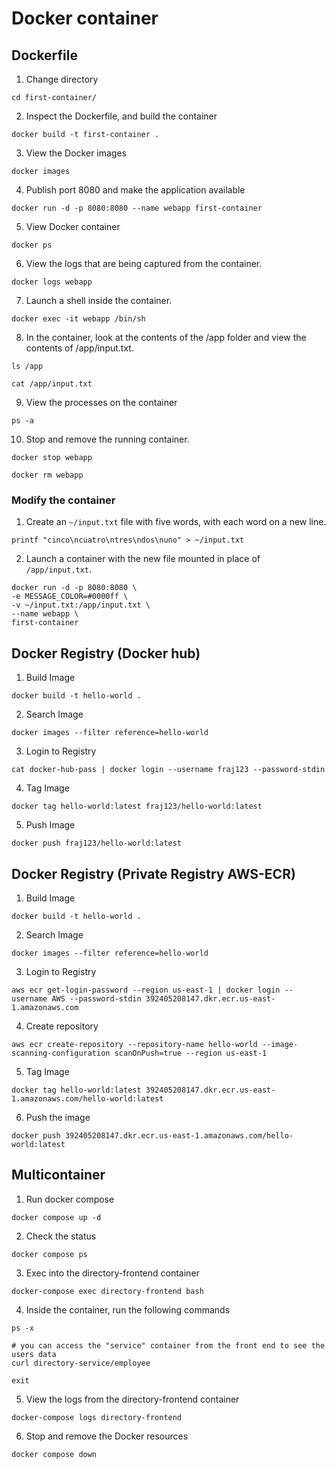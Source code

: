 # Docker container
## Dockerfile
1. Change directory
```
cd first-container/
```
2. Inspect the Dockerfile, and build the container
```
docker build -t first-container .
```
3. View the Docker images
```
docker images
```
4. Publish port 8080 and make the application available
```
docker run -d -p 8080:8080 --name webapp first-container
```
5. View Docker container
```
docker ps
```
6. View the logs that are being captured from the container.
```
docker logs webapp
```
7. Launch a shell inside the container.
```
docker exec -it webapp /bin/sh
```
8. In the container, look at the contents of the /app folder and view the contents of /app/input.txt.
```
ls /app

cat /app/input.txt
```
9. View the processes on the container
```
ps -a
```
10. Stop and remove the running container.
```
docker stop webapp

docker rm webapp
```
### Modify the container
1. Create an `~/input.txt` file with five words, with each word on a new line.
```
printf "cinco\ncuatro\ntres\ndos\nuno" > ~/input.txt
```
2. Launch a container with the new file mounted in place of `/app/input.txt`.
```
docker run -d -p 8080:8080 \
-e MESSAGE_COLOR=#0000ff \
-v ~/input.txt:/app/input.txt \
--name webapp \
first-container
```
## Docker Registry (Docker hub)
1. Build Image
```
docker build -t hello-world .
```
2. Search Image
```
docker images --filter reference=hello-world
```
3. Login to Registry
```
cat docker-hub-pass | docker login --username fraj123 --password-stdin
```
4. Tag Image
```
docker tag hello-world:latest fraj123/hello-world:latest
```
5. Push Image
```
docker push fraj123/hello-world:latest
```
## Docker Registry (Private Registry AWS-ECR)
1. Build Image
```
docker build -t hello-world .
```
2. Search Image
```
docker images --filter reference=hello-world
```
3. Login to Registry
```
aws ecr get-login-password --region us-east-1 | docker login --username AWS --password-stdin 392405208147.dkr.ecr.us-east-1.amazonaws.com
```
4. Create repository
```
aws ecr create-repository --repository-name hello-world --image-scanning-configuration scanOnPush=true --region us-east-1
```
5. Tag Image
```
docker tag hello-world:latest 392405208147.dkr.ecr.us-east-1.amazonaws.com/hello-world:latest
```
6. Push the image
```
docker push 392405208147.dkr.ecr.us-east-1.amazonaws.com/hello-world:latest
```
## Multicontainer
1. Run docker compose
```
docker compose up -d
```
2. Check the status
```
docker compose ps
```
3. Exec into the directory-frontend container
```
docker-compose exec directory-frontend bash
```
4. Inside the container, run the following commands
```
ps -x

# you can access the "service" container from the front end to see the users data
curl directory-service/employee

exit
```
5. View the logs from the directory-frontend container
```
docker-compose logs directory-frontend
```
6. Stop and remove the Docker resources
```
docker compose down
```
